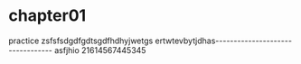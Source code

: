 # chapter01
practice
zsfsfsdgdfgdtsgdfhdhyjwetgs ertwtevbytjdhas---------------------------------
asfjhio
21614567445345
